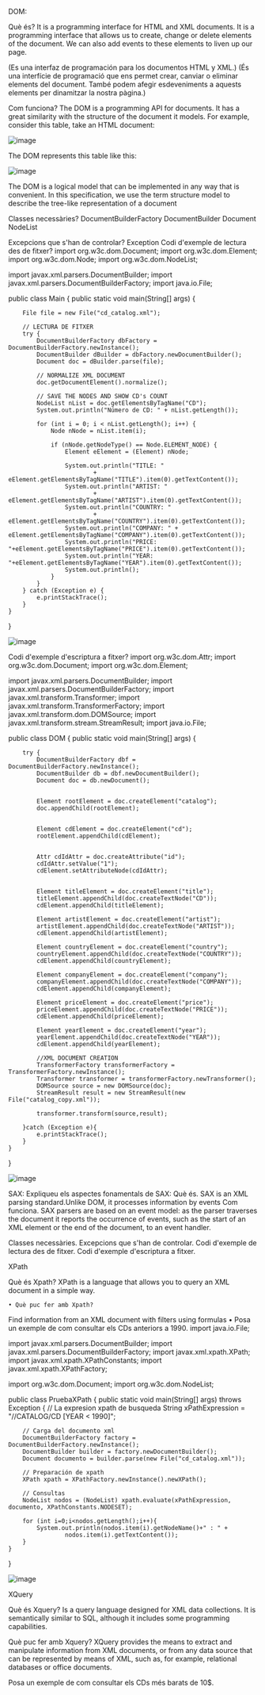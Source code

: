DOM:

Què és?
It is a programming interface for HTML and XML documents.
It is a programming interface that allows us to create, change or delete elements of the document. We can also add events to these elements to liven up our page.


(Es una interfaz de programación para los documentos HTML y XML.)
(És una interfície de programació que ens permet crear, canviar o eliminar elements del document. També podem afegir esdeveniments a aquests elements per dinamitzar la nostra pàgina.)

Com funciona?
The DOM is a programming API for documents. It has a great similarity with the structure of the document it models. For example, consider this table, take an HTML document:

![image](https://user-images.githubusercontent.com/91152783/200332532-240fe9a9-0f3d-491d-93fd-dcc1b65dc3b2.png)


The DOM represents this table like this:



![image](https://user-images.githubusercontent.com/91152783/200331585-f2fcc894-3f22-4bd4-9858-cc08d80906c7.png)





The DOM is a logical model that can be implemented in any way that is convenient. In this specification, we use the term structure model to describe the tree-like representation of a document


Classes necessàries?
DocumentBuilderFactory
DocumentBuilder
Document
NodeList

Excepcions que s'han de controlar?
Exception
Codi d'exemple de lectura des de fitxer?
import org.w3c.dom.Document;
import org.w3c.dom.Element;
import org.w3c.dom.Node;
import org.w3c.dom.NodeList;

import javax.xml.parsers.DocumentBuilder;
import javax.xml.parsers.DocumentBuilderFactory;
import java.io.File;

public class Main {
    public static void main(String[] args) {

        File file = new File("cd_catalog.xml");

        // LECTURA DE FITXER
        try {
            DocumentBuilderFactory dbFactory = DocumentBuilderFactory.newInstance();
            DocumentBuilder dBuilder = dbFactory.newDocumentBuilder();
            Document doc = dBuilder.parse(file);

            // NORMALIZE XML DOCUMENT
            doc.getDocumentElement().normalize();

            // SAVE THE NODES AND SHOW CD's COUNT
            NodeList nList = doc.getElementsByTagName("CD");
            System.out.println("Número de CD: " + nList.getLength());

            for (int i = 0; i < nList.getLength(); i++) {
                Node nNode = nList.item(i);

                if (nNode.getNodeType() == Node.ELEMENT_NODE) {
                    Element eElement = (Element) nNode;

                    System.out.println("TITLE: "
                            + eElement.getElementsByTagName("TITLE").item(0).getTextContent());
                    System.out.println("ARTIST: "
                            + eElement.getElementsByTagName("ARTIST").item(0).getTextContent());
                    System.out.println("COUNTRY: "
                            + eElement.getElementsByTagName("COUNTRY").item(0).getTextContent());
                    System.out.println("COMPANY: " + eElement.getElementsByTagName("COMPANY").item(0).getTextContent());
                    System.out.println("PRICE: "+eElement.getElementsByTagName("PRICE").item(0).getTextContent());
                    System.out.println("YEAR: "+eElement.getElementsByTagName("YEAR").item(0).getTextContent());
                    System.out.println();
                }
            }
        } catch (Exception e) {
            e.printStackTrace();
        }
    }
}


![image](https://user-images.githubusercontent.com/91152783/200331847-2ada1415-2ee4-4dc1-9a58-3e3a78c7c5c2.png)


Codi d'exemple d'escriptura a fitxer?
import org.w3c.dom.Attr;
import org.w3c.dom.Document;
import org.w3c.dom.Element;

import javax.xml.parsers.DocumentBuilder;
import javax.xml.parsers.DocumentBuilderFactory;
import javax.xml.transform.Transformer;
import javax.xml.transform.TransformerFactory;
import javax.xml.transform.dom.DOMSource;
import javax.xml.transform.stream.StreamResult;
import java.io.File;

public class DOM {
    public static void main(String[] args) {

        try {
            DocumentBuilderFactory dbf = DocumentBuilderFactory.newInstance();
            DocumentBuilder db = dbf.newDocumentBuilder();
            Document doc = db.newDocument();

            
            Element rootElement = doc.createElement("catalog");
            doc.appendChild(rootElement);

           
            Element cdElement = doc.createElement("cd");
            rootElement.appendChild(cdElement);

           
            Attr cdIdAttr = doc.createAttribute("id");
            cdIdAttr.setValue("1");
            cdElement.setAttributeNode(cdIdAttr);

          
            Element titleElement = doc.createElement("title");
            titleElement.appendChild(doc.createTextNode("CD"));
            cdElement.appendChild(titleElement);

            Element artistElement = doc.createElement("artist");
            artistElement.appendChild(doc.createTextNode("ARTIST"));
            cdElement.appendChild(artistElement);

            Element countryElement = doc.createElement("country");
            countryElement.appendChild(doc.createTextNode("COUNTRY"));
            cdElement.appendChild(countryElement);

            Element companyElement = doc.createElement("company");
            companyElement.appendChild(doc.createTextNode("COMPANY"));
            cdElement.appendChild(companyElement);

            Element priceElement = doc.createElement("price");
            priceElement.appendChild(doc.createTextNode("PRICE"));
            cdElement.appendChild(priceElement);

            Element yearElement = doc.createElement("year");
            yearElement.appendChild(doc.createTextNode("YEAR"));
            cdElement.appendChild(yearElement);

            //XML DOCUMENT CREATION
            TransformerFactory transformerFactory = TransformerFactory.newInstance();
            Transformer transformer = transformerFactory.newTransformer();
            DOMSource source = new DOMSource(doc);
            StreamResult result = new StreamResult(new File("catalog_copy.xml"));

            transformer.transform(source,result);

        }catch (Exception e){
            e.printStackTrace();
        }
    }
}

![image](https://user-images.githubusercontent.com/91152783/200331935-a964b5c5-95b5-4993-8b68-7ee70dffdd84.png)











SAX:
Expliqueu els aspectes fonamentals de SAX:
  Què és.
      SAX is an XML parsing standard.Unlike DOM, it processes information by events
  Com funciona.
      SAX parsers are based on an event model: as the parser traverses the document it reports the occurrence of events, such as the start of an XML element or the end of the document, to an event handler.
      
  Classes necessàries.
  Excepcions que s'han de controlar.
  Codi d'exemple de lectura des de fitxer.
  Codi d'exemple d'escriptura a fitxer.





XPath	

Què és Xpath?
XPath is a language that allows you to query an XML document in a simple way.

    • Què puc fer amb Xpath?
Find information from an XML document with filters using formulas
    • Posa un exemple de com consultar els CDs anteriors a 1990.
import java.io.File;

import javax.xml.parsers.DocumentBuilder;
import javax.xml.parsers.DocumentBuilderFactory;
import javax.xml.xpath.XPath;
import javax.xml.xpath.XPathConstants;
import javax.xml.xpath.XPathFactory;

import org.w3c.dom.Document;
import org.w3c.dom.NodeList;

public class PruebaXPath {
    public static void main(String[] args) throws Exception {
        // La expresion xpath de busqueda
        String xPathExpression = "//CATALOG/CD [YEAR < 1990]";

        // Carga del documento xml
        DocumentBuilderFactory factory = DocumentBuilderFactory.newInstance();
        DocumentBuilder builder = factory.newDocumentBuilder();
        Document documento = builder.parse(new File("cd_catalog.xml"));

        // Preparación de xpath
        XPath xpath = XPathFactory.newInstance().newXPath();

        // Consultas
        NodeList nodos = (NodeList) xpath.evaluate(xPathExpression, documento, XPathConstants.NODESET);

        for (int i=0;i<nodos.getLength();i++){
            System.out.println(nodos.item(i).getNodeName()+" : " +
                    nodos.item(i).getTextContent());
        }
    }
}


![image](https://user-images.githubusercontent.com/91152783/200332011-f10852aa-58ef-4979-8fb3-da60ac67764a.png)







XQuery


Què és Xquery?
Is a query language designed for XML data collections. It is semantically similar to SQL, although it includes some programming capabilities.

Què puc fer amb Xquery?
    XQuery provides the means to extract and manipulate information from XML documents, or from any data source that can be represented by means of XML, such as, for example, relational databases or office documents.
      
      
 Posa un exemple de com consultar els CDs més barats de 10$.
